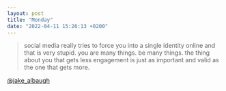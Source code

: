 ```yaml
---
layout: post
title: "Monday"
date: "2022-04-11 15:26:13 +0200"
---
```


> social media really tries to force you into a single identity online and that
> is very stupid. you are many things. be many things. the thing about you that
> gets less engagement is just as important and valid as the one that gets
> more.

[@jake_albaugh](https://twitter.com/jake_albaugh/status/1512551935613755399)

